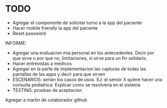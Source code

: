 # TODO

- Agregar el componente de solicitar turno a la app del paciente
- Hacer mobile friendly la app del paciente
- Reset password

INFORME:
- Agregar una evaluacion mia personal en los antecedentes. Decir por que sirve o por que no, limitaciones, si sirve para un fin solidario.
- Hacer entrevistas a medicos
- Agregar en la parte de implementacion las capturas de todas las pantallas de las apps y decir para que sirven
- ESCENARIOS: serian los casos de usos. EJ: el senior X quiere hacer una consulta pediatrica. Explicar como se resolveria en el sistema
- TESTING: pruebas de aceptacion

Agregar a martin de colaborador github
